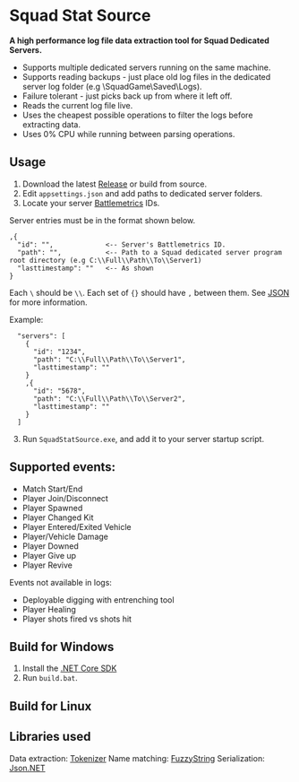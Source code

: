 # Squad Stat Source
**A high performance log file data extraction tool for Squad Dedicated Servers.**
- Supports multiple dedicated servers running on the same machine.
- Supports reading backups - just place old log files in the dedicated server log folder (e.g \SquadGame\Saved\Logs\). 
- Failure tolerant - just picks back up from where it left off. 
- Reads the current log file live.
- Uses the cheapest possible operations to filter the logs before extracting data.
- Uses 0% CPU while running between parsing operations.

## Usage
1. Download the latest [Release](https://github.com/arukanoido/squad-stat-source/releases) or build from source. 
2. Edit `appsettings.json` and add paths to dedicated server folders.
3. Locate your server [Battlemetrics](https://www.battlemetrics.com/servers/search?game=squad) IDs.

Server entries must be in the format shown below. 
```
,{
  "id": "",             <-- Server's Battlemetrics ID. 
  "path": "",           <-- Path to a Squad dedicated server program root directory (e.g C:\\Full\\Path\\To\\Server1)
  "lasttimestamp": ""   <-- As shown
}
```
Each `\` should be `\\`. Each set of `{}` should have `,` between them. See [JSON](https://jsonformatter.curiousconcept.com/) for more information.

Example:
```
  "servers": [
    {
      "id": "1234",
      "path": "C:\\Full\\Path\\To\\Server1",
      "lasttimestamp": ""
    }
    ,{
      "id": "5678",
      "path": "C:\\Full\\Path\\To\\Server2",
      "lasttimestamp": ""
    }
  ]
```
3. Run `SquadStatSource.exe`, and add it to your server startup script.

## Supported events:
- Match Start/End
- Player Join/Disconnect
- Player Spawned
- Player Changed Kit
- Player Entered/Exited Vehicle
- Player/Vehicle Damage
- Player Downed
- Player Give up
- Player Revive

Events not available in logs:
- Deployable digging with entrenching tool
- Player Healing
- Player shots fired vs shots hit

## Build for Windows

1) Install the [.NET Core SDK](https://dotnet.microsoft.com/download)
2) Run `build.bat`. 

## Build for Linux

## Libraries used
Data extraction: [Tokenizer](https://github.com/flipbit/tokenizer)
Name matching: [FuzzyString](https://github.com/kdjones/fuzzystring)
Serialization: [Json.NET](https://www.newtonsoft.com/json)